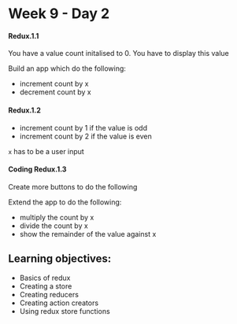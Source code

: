 # Week 9 - Day 2

#### Redux.1.1

You have a value count initalised to 0.
You have to display this value

Build an app which do the following:
- increment count by x 
- decrement count by x 

####  Redux.1.2
- increment count by 1 if the value is odd
- increment count by 2 if the value is even

`x` has to be a user input


#### Coding Redux.1.3

Create more buttons to do the following

Extend the app to do the following:
- multiply the count by x
- divide the count by x
- show the remainder of the value against x


## Learning objectives:
- Basics of redux
- Creating a store
- Creating reducers
- Creating action creators
- Using redux store functions
